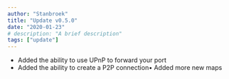 ```yaml
---
author: "Stanbroek"
title: "Update v0.5.0"
date: "2020-01-23"
# description: "A brief description"
tags: ["update"]
---
```


- Added the ability to use UPnP to forward your port
- Added the ability to create a P2P connection• Added more new maps
